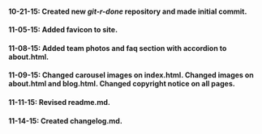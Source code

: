 #### 10-21-15: Created new _git-r-done_ repository and made initial commit.
#### 11-05-15: Added favicon to site.
#### 11-08-15: Added team photos and faq section with accordion to about.html.
#### 11-09-15: Changed carousel images on index.html. Changed images on about.html and blog.html. Changed copyright notice on all pages.
#### 11-11-15: Revised readme.md.
#### 11-14-15: Created changelog.md.
